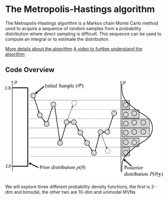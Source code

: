 # The Metropolis-Hastings algorithm

The Metropolis-Hastings algorithm is a Markov chain Monte Carlo method used to acquire a sequence of random samples from a probability distribution 
where direct sampling is difficult. This sequence can be used to compute an integral or to estimate the distribution.

[More details about the algorithm](https://en.wikipedia.org/wiki/Metropolis–Hastings_algorithm)
[A video to further understand the algorithm](https://www.youtube.com/watch?v=0lpT-yveuIA)


## Code Overview

![Flowchart of Metropolis-Hastings (M-H) algorithm for the parameter estimation using the Markov Chain Monte Carlo (MCMC) approach](images/Metr-Hast-algorithm.png)

We will explore three different probability density functions, the first is 2-dim and bimodal, the other two are 10-dim and unimodal MVNs
